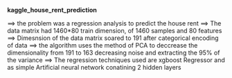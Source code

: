 **kaggle_house_rent_prediction**

==> the problem was a regression analysis to predict the house rent
==> The data matrix had 1460*80 train dimension, of 1460 samples and 80 features
==> Dimesnsion of the data matrix soared to 191 after categorical encoding of data
==> the algorithm uses the method of PCA to deccrease the dimensionality from 191 to 163 decreasing noise and extracting the 95% of the variance 
==> The regression techniques used are xgboost Regressor and as simple Artificial neural network conatining 2 hidden layers

